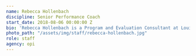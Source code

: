 ```yaml
---
name: Rebecca Hollenbach
discipline: Senior Performance Coach
start_date: 2018-08-06 00:00:00 Z
bio: 'Rebecca Hollenbach is a Program and Evaluation Consultant at Louisville Metro’s Office of Performance Improvement and Innovation. Her work is focused on designing effective programs as well as evaluating them to improve outcomes and demonstrate success. Previously, she worked as an analyst for Louisville Metro Department of Public Health and Wellness’ Center for Health Equity. She recently graduated from Louisville Metro’s Executive Fellows program, and obtained her Master’s of Public Health from Emory University’s Rollins School of Public Health. While in graduate school, she studied Behavioral Science and Health Education with a focus on social determinants of health and health equity.'
photo_path: "/assets/img/staff/rebecca-hollenbach.jpg"
role: staff
agency: opi
---
```

